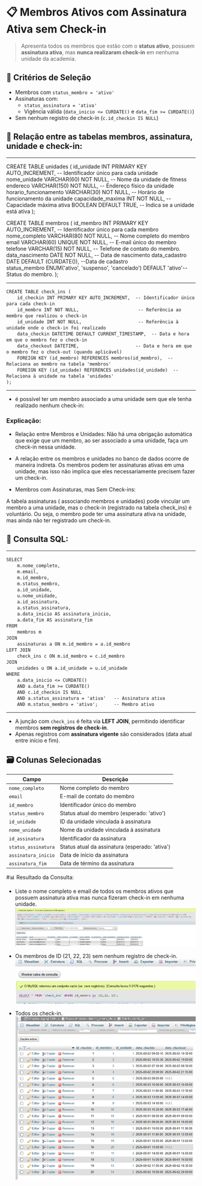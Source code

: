 # 📋 Membros Ativos com Assinatura Ativa sem Check-in

> Apresenta todos os membros que estão com o **status ativo**, possuem **assinatura ativa**, mas **nunca realizaram check-in** em nenhuma unidade da academia.

## 🎯 Critérios de Seleção

- Membros com `status_membro = 'ativo'`
- Assinaturas com:
  - `status_assinatura = 'ativa'`
  - Vigência válida (`data_inicio <= CURDATE()` e `data_fim >= CURDATE()`)
- Sem nenhum registro de check-in (`c.id_checkin IS NULL`)

## 📌 Relação entre as tabelas membros, assinatura, unidade e check-in:

---

CREATE TABLE unidades (
id_unidade INT PRIMARY KEY AUTO_INCREMENT, -- Identificador único para cada unidade  
 nome_unidade VARCHAR(60) NOT NULL, -- Nome da unidade de fitness
endereco VARCHAR(150) NOT NULL, -- Endereço físico da unidade
horario_funcionamento VARCHAR(30) NOT NULL, -- Horário de funcionamento da unidade
capacidade_maxima INT NOT NULL, -- Capacidade máxima
ativa BOOLEAN DEFAULT TRUE, -- Indica se a unidade está ativa
);

CREATE TABLE membros (
id_membro INT PRIMARY KEY AUTO_INCREMENT, -- Identificador único para cada membro
nome_completo VARCHAR(80) NOT NULL, -- Nome completo do membro
email VARCHAR(60) UNIQUE NOT NULL, -- E-mail único do membro
telefone VARCHAR(15) NOT NULL, -- Telefone de contato do membro.
data_nascimento DATE NOT NULL, -- Data de nascimento
data_cadastro DATE DEFAULT (CURDATE()), --Data de cadastro  
 status_membro ENUM('ativo', 'suspenso', 'cancelado') DEFAULT 'ativo'-- Status do membro.
);

---

    CREATE TABLE check_ins (
        id_checkin INT PRIMARY KEY AUTO_INCREMENT,  -- Identificador único para cada check-in
        id_membro INT NOT NULL,                      -- Referência ao membro que realizou o check-in
        id_unidade INT NOT NULL,                     -- Referência à unidade onde o check-in foi realizado
        data_checkin DATETIME DEFAULT CURRENT_TIMESTAMP,  -- Data e hora em que o membro fez o check-in
        data_checkout DATETIME,                     -- Data e hora em que o membro fez o check-out (quando aplicável)
        FOREIGN KEY (id_membro) REFERENCES membros(id_membro),  -- Relaciona ao membro na tabela 'membros'
        FOREIGN KEY (id_unidade) REFERENCES unidades(id_unidade)  -- Relaciona à unidade na tabela 'unidades'
    );

---

- é possível ter um membro associado a uma unidade sem que ele tenha realizado nenhum check-in:

### Explicação:

- Relação entre Membros e Unidades:
  Não há uma obrigação automática que exige que um membro, ao ser associado a uma unidade, faça um check-in nessa unidade.

- A relação entre os membros e unidades no banco de dados ocorre de maneira indireta. Os membros podem ter assinaturas ativas em uma unidade, mas isso não implica que eles necessariamente precisem fazer um check-in.

- Membros com Assinaturas, mas Sem Check-ins:

A tabela assinaturas ( associando membros e unidades) pode vincular um membro a uma unidade, mas o check-in (registrado na tabela check_ins) é voluntário. Ou seja, o membro pode ter uma assinatura ativa na unidade, mas ainda não ter registrado um check-in.

## 📌 Consulta SQL:

---

    SELECT
        m.nome_completo,
        m.email,
        m.id_membro,
        m.status_membro,
        a.id_unidade,
        u.nome_unidade,
        a.id_assinatura,
        a.status_assinatura,
        a.data_inicio AS assinatura_inicio,
        a.data_fim AS assinatura_fim
    FROM
        membros m
    JOIN
        assinaturas a ON m.id_membro = a.id_membro
    LEFT JOIN
        check_ins c ON m.id_membro = c.id_membro
    JOIN
        unidades u ON a.id_unidade = u.id_unidade
    WHERE
        a.data_inicio <= CURDATE()
        AND a.data_fim >= CURDATE()
        AND c.id_checkin IS NULL
        AND a.status_assinatura = 'ativa'   -- Assinatura ativa
        AND m.status_membro = 'ativo';      -- Membro ativo

---

- A junção com `check_ins` é feita via **LEFT JOIN**, permitindo identificar membros **sem registros de check-in**.
- Apenas registros com **assinatura vigente** são considerados (data atual entre início e fim).

## 🗃️ Colunas Selecionadas

| Campo               | Descrição                                      |
| ------------------- | ---------------------------------------------- |
| `nome_completo`     | Nome completo do membro                        |
| `email`             | E-mail de contato do membro                    |
| `id_membro`         | Identificador único do membro                  |
| `status_membro`     | Status atual do membro (esperado: 'ativo')     |
| `id_unidade`        | ID da unidade vinculada à assinatura           |
| `nome_unidade`      | Nome da unidade vinculada à assinatura         |
| `id_assinatura`     | Identificador da assinatura                    |
| `status_assinatura` | Status atual da assinatura (esperado: 'ativa') |
| `assinatura_inicio` | Data de início da assinatura                   |
| `assinatura_fim`    | Data de término da assinatura                  |

#📊 Resultado da Consulta:

- Liste o nome completo e email de todos os membros ativos que possuem assinatura
  ativa mas nunca fizeram check-in em nenhuma unidade.
  ![alt text](questao1-Listagem.png)

- Os membros de ID (21, 22, 23) sem nenhum registro de check-in.
  ![alt text](q1-Checkin.png)

- Todos os check-in.
  ![alt text](todos.png)
